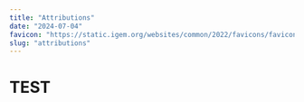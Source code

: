 ```yaml
---
title: "Attributions"
date: "2024-07-04"
favicon: "https://static.igem.org/websites/common/2022/favicons/favicon.svg"
slug: "attributions"
---
```


# TEST
